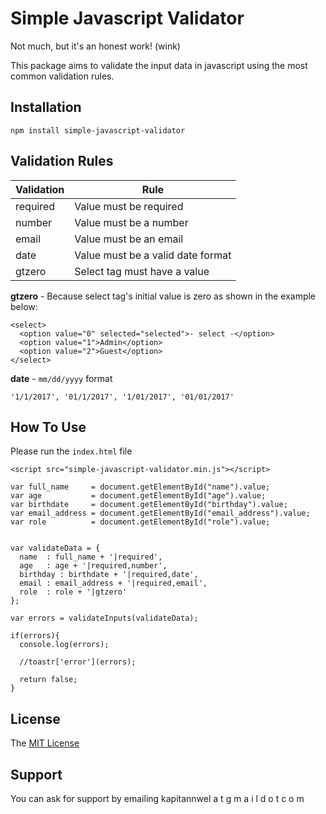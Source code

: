 # Simple Javascript Validator

Not much, but it's an honest work! (wink)

This package aims to validate the input data in javascript using the most common validation rules.


## Installation
```
npm install simple-javascript-validator
```

## Validation Rules

| Validation | Rule |
| --- | --- |
| required | Value must be required |
| number | Value must be a number |
| email | Value must be an email |
| date | Value must be a valid date format |
| gtzero | Select tag must have a value |


**gtzero** - Because select tag's initial value is zero as shown in the example below:
```
<select>
  <option value="0" selected="selected">- select -</option>
  <option value="1">Admin</option>
  <option value="2">Guest</option>
</select>
```

**date** - `mm/dd/yyyy` format
```
'1/1/2017', '01/1/2017', '1/01/2017', '01/01/2017'
```

## How To Use

Please run the `index.html` file
```
<script src="simple-javascript-validator.min.js"></script>

var full_name     = document.getElementById("name").value;
var age           = document.getElementById("age").value;
var birthdate     = document.getElementById("birthday").value;
var email_address = document.getElementById("email_address").value;
var role          = document.getElementById("role").value;


var validateData = {
  name  : full_name + '|required',
  age   : age + '|required,number',
  birthday : birthdate + '|required,date',
  email : email_address + '|required,email',
  role  : role + '|gtzero'
};

var errors = validateInputs(validateData);

if(errors){
  console.log(errors);

  //toastr['error'](errors);

  return false;
}
```

## License

The [MIT License](https://opensource.org/licenses/MIT)

## Support

You can ask for support by emailing kapitannwel a t g m a i l d o t c o m
